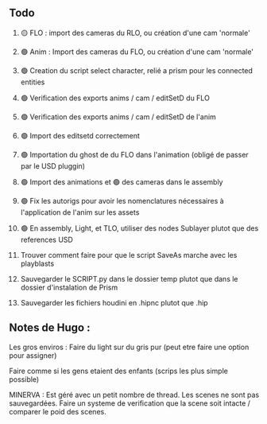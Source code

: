 ## Todo

1. 🟡 FLO : import des cameras du RLO, ou création d'une cam 'normale'
2. 🟢 Anim : Import des cameras du FLO, ou création d'une cam 'normale'

3. 🟢 Creation du script select character, relié a prism pour les connected entities

4. 🟢 Verification des exports anims / cam / editSetD du FLO
5. 🟢 Verification des exports anims / cam / editSetD de l'anim

6. 🟢 Import des editsetd correctement

6. 🟢 Importation du ghost de du FLO dans l'animation (obligé de passer par le USD pluggin)

7. 🟢 Import des animations et 🟢 des cameras dans le assembly

8. 🟢 Fix les autorigs pour avoir les nomenclatures nécessaires à l'application de l'anim sur les assets

9. 🟢 En assembly, Light, et TLO, utiliser des nodes Sublayer plutot que des references USD

10. Trouver comment faire pour que le script SaveAs marche avec les playblasts

11. Sauvegarder le SCRIPT.py dans le dossier temp plutot que dans le dossier d'instalation de Prism

12. Sauvegarder les fichiers houdini en .hipnc plutot que .hip





## Notes de Hugo :

Les gros enviros : 
Faire du light sur du gris pur (peut etre faire une option pour assigner)

Faire comme si les gens etaient des enfants (scrips les plus simple possible)


MINERVA : Est géré avec un petit nombre de thread. Les scenes ne sont pas sauvegardées.
Faire un systeme de verification que la scene soit intacte / comparer le poid des scenes.


